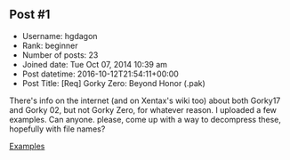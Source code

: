 ## Post #1
- Username: hgdagon
- Rank: beginner
- Number of posts: 23
- Joined date: Tue Oct 07, 2014 10:39 am
- Post datetime: 2016-10-12T21:54:11+00:00
- Post Title: [Req] Gorky Zero: Beyond Honor (.pak)

There's info on the internet (and on Xentax's wiki too) about both Gorky17 and Gorky 02, but not Gorky Zero, for whatever reason. I uploaded a few examples. Can anyone. please, come up with a way to decompress these, hopefully with file names?


[Examples](https://cloud.mail.ru/public/DZKg/ARPjARAM2)
